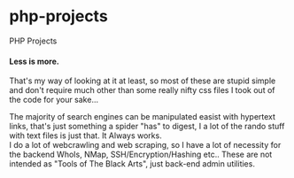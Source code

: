 # php-projects
PHP Projects

<h4>Less is more.</h4>
<p>That's my way of looking at it at least, so most of these are stupid simple and don't require much other than some really nifty css files I took out of the code for your sake...</p>
<p>The majority of search engines can be manipulated easist with hypertext links, that's just something a spider "has" to digest, I a lot of the rando stuff with text files is just that. It Always works.<br>
I do a lot of webcrawling and web scraping, so I have a lot of necessity for the backend WhoIs, NMap, SSH/Encryption/Hashing etc..
These are not intended as "Tools of The Black Arts", just back-end admin utilities.</p>
